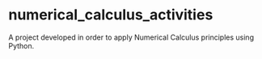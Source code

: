 # numerical_calculus_activities

A project developed in order to apply Numerical Calculus principles using Python.
